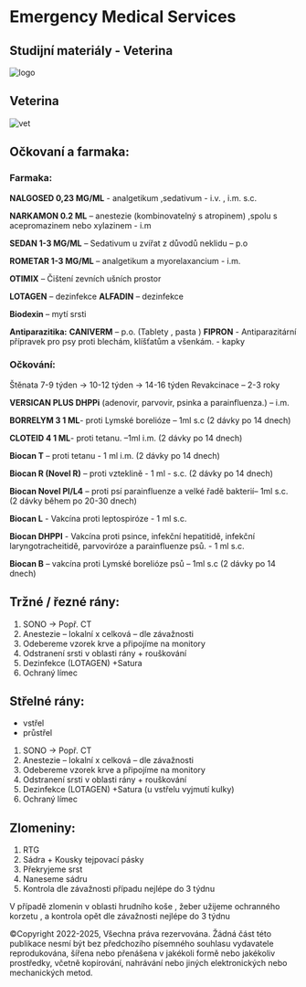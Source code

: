 # Emergency Medical Services
## Studijní materiály - Veterina

![logo](https://media.discordapp.net/attachments/762807292172435456/1343623738624839680/unnamed.png?ex=67bdf29e&is=67bca11e&hm=394fb7efc6a5a1fd9a4a025023855d8d00b88d331eab00cf43367c494cca366c&=&format=webp&quality=lossless)


## Veterina 

![vet](https://media.discordapp.net/attachments/762807292172435456/1343879309659738163/1YSJUh433qkPzyhsEWW-8ckUX9Xn_9-Yji3tYz3wa6EhvO4ye4RgwlvxykV6uIOo.png?ex=67bee0a3&is=67bd8f23&hm=961b689b0d35d0779198b0a92f88a3f8960acc87d410c0cb38750799c2d324ef&=&format=webp&quality=lossless)

## Očkovaní a farmaka:

### Farmaka: 

**NALGOSED 0,23 MG/ML** -  analgetikum ,sedativum - i.v. , i.m. s.c. 

**NARKAMON 0.2 ML** – anestezie (kombinovatelný s atropinem) ,spolu s acepromazinem nebo xylazinem - i.m

**SEDAN 1-3 MG/ML** – Sedativum u zvířat z důvodů neklidu – p.o

**ROMETAR 1-3 MG/ML** – analgetikum a myorelaxancium  - i.m.

**OTIMIX** – Čištení zevních ušních prostor 

**LOTAGEN** – dezinfekce 
**ALFADIN** – dezinfekce

**Biodexin** – mytí srsti 

**Antiparazitika:** **CANIVERM** – p.o. (Tablety , pasta ) 
                          **FIPRON** - Antiparazitární přípravek pro psy proti blechám, klíšťatům a všenkám. - kapky

### Očkování: 
Štěnata 7-9 týden -> 10-12 týden -> 14-16 týden 
Revakcinace – 2-3 roky

**VERSICAN PLUS DHPPi** (adenovir, parvovir, psinka a parainfluenza.) – i.m.

**BORRELYM 3 1 ML**- proti Lymské borelióze – 1ml s.c (2 dávky po 14 dnech)

**CLOTEID 4 1 ML**- proti tetanu. –1ml i.m. (2 dávky po 14 dnech)

**Biocan T** – proti tetanu - 1 ml i.m. (2 dávky po 14 dnech)

**Biocan R (Novel R)** – proti vzteklině  -  1 ml - s.c.  (2 dávky po 14 dnech) 

**Biocan Novel PI/L4** – proti psí parainfluenze a velké řadě  bakterií– 1ml s.c. (2 dávky během po 20-30 dnech)

**Biocan L** - Vakcína proti leptospiróze - 1 ml s.c.

**Biocan DHPPI** - Vakcína proti psince, infekční hepatitidě, infekční laryngotracheitidě, parvoviróze a parainfluenze psů. - 1 ml s.c.

**Biocan B** – vakcína proti Lymské borelióze psů – 1ml s.c (2 dávky po 14 dnech)

## Tržné / řezné rány:
1. SONO -> Popř. CT 
2. Anestezie – lokalní x celková – dle závažnosti 
3. Odebereme vzorek krve a připojíme na monitory 
4. Odstranení srsti v oblasti rány + rouškování 
5. Dezinfekce (LOTAGEN)  +Satura 
6. Ochraný límec 


## Střelné rány: 
- vstřel 
- průstřel

1. SONO -> Popř. CT 
2. Anestezie – lokalní x celková – dle závažnosti 
3. Odebereme vzorek krve a připojíme na monitory 
4. Odstranení srsti v oblasti rány + rouškování 
5. Dezinfekce (LOTAGEN)  +Satura (u vstřelu vyjmutí kulky)  
6. Ochraný límec 

## Zlomeniny: 

1. RTG
2. Sádra + Kousky tejpovací pásky
3. Překryjeme srst 
4. Naneseme sádru 
5. Kontrola dle závažnosti případu nejlépe do 3 týdnu

V případě zlomenin v oblasti hrudního koše , žeber užijeme ochranného korzetu , a kontrola opět dle závažnosti nejlépe do 3 týdnu

©Copyright 2022-2025, Všechna práva rezervována. Žádná část této publikace nesmí být bez předchozího písemného souhlasu vydavatele reprodukována, šířena nebo přenášena v jakékoli formě nebo jakékoliv prostředky, včetně kopírování, nahrávání nebo jiných elektronických nebo mechanických metod. 
